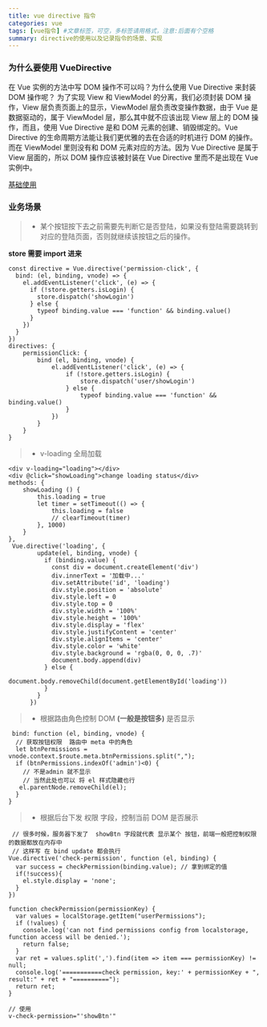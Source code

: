 ```yaml
---
title: vue directive 指令
categories: vue
tags: [vue指令] #文章标签，可空，多标签请用格式，注意:后面有个空格
summary: directive的使用以及记录指令的场景、实现
---
```


### 为什么要使用 VueDirective

在 Vue 实例的方法中写 DOM 操作不可以吗？为什么使用 Vue Directive 来封装 DOM 操作呢？
为了实现 View 和 ViewModel 的分离，我们必须封装 DOM 操作，View 层负责页面上的显示，ViewModel 层负责改变操作数据，由于 Vue 是数据驱动的，属于 ViewModel 层，那么其中就不应该出现 View 层上的 DOM 操作，而且，使用 Vue Directive 是和 DOM 元素的创建、销毁绑定的。Vue Directive 的生命周期方法能让我们更优雅的去在合适的时机进行 DOM 的操作。而在 ViewModel 里则没有和 DOM 元素对应的方法。因为 Vue Directive 是属于 View 层面的，所以 DOM 操作应该被封装在 Vue Directive 里而不是出现在 Vue 实例中。

[基础使用](https://github.com/qiuchunhong/vueProject/blob/master/src/views/directives/index.vue)

### 业务场景

> - 某个按钮按下去之前需要先判断它是否登陆，如果没有登陆需要跳转到对应的登陆页面，否则就继续该按钮之后的操作。

**store 需要 import 进来**

```
const directive = Vue.directive('permission-click', {
  bind: (el, binding, vnode) => {
    el.addEventListener('click', (e) => {
      if (!store.getters.isLogin) {
        store.dispatch('showLogin')
      } else {
        typeof binding.value === 'function' && binding.value()
      }
    })
  }
})
directives: {
    permissionClick: {
        bind (el, binding, vnode) {
            el.addEventListener('click', (e) => {
                if (!store.getters.isLogin) {
                    store.dispatch('user/showLogin')
                } else {
                    typeof binding.value === 'function' && binding.value()
                }
            })
        }
    }
}
```

> - v-loading 全局加载

```
<div v-loading="loading"></div>
<div @click="showLoading">change loading status</div>
methods: {
    showLoading () {
        this.loading = true
        let timer = setTimeout(() => {
            this.loading = false
            // clearTimeout(timer)
        }, 1000)
    }
},
 Vue.directive('loading', {
        update(el, binding, vnode) {
          if (binding.value) {
            const div = document.createElement('div')
            div.innerText = '加载中...'
            div.setAttribute('id', 'loading')
            div.style.position = 'absolute'
            div.style.left = 0
            div.style.top = 0
            div.style.width = '100%'
            div.style.height = '100%'
            div.style.display = 'flex'
            div.style.justifyContent = 'center'
            div.style.alignItems = 'center'
            div.style.color = 'white'
            div.style.background = 'rgba(0, 0, 0, .7)'
            document.body.append(div)
          } else {
            document.body.removeChild(document.getElementById('loading'))
          }
        }
      })
```

> - 根据路由角色控制 DOM **(一般是按钮多)** 是否显示

```
 bind: function (el, binding, vnode) {
  // 获取按钮权限  路由中 meta 中的角色
  let btnPermissions = vnode.context.$route.meta.btnPermissions.split(",");
  if (btnPermissions.indexOf('admin')<0) {
  	// 不是admin 就不显示
  	// 当然此处也可以 将 el 样式隐藏也行
   el.parentNode.removeChild(el);
  }
}
```

> - 根据后台下发 权限 字段，控制当前 DOM 是否展示

```
 // 很多时候，服务器下发了  showBtn 字段就代表 显示某个 按钮，前端一般把控制权限的数据都放在内存中
 // 这样写 在 bind update 都会执行
Vue.directive('check-permission', function (el, binding) {
  var success = checkPermission(binding.value); // 拿到绑定的值
  if(!success){
    el.style.display = 'none';
  }
})

function checkPermission(permissionKey) {
  var values = localStorage.getItem("userPermissions");
  if (!values) {
    console.log('can not find permissions config from localstorage, function access will be denied.');
    return false;
  }
  var ret = values.split(',').find(item => item === permissionKey) != null;
  console.log('===========check permission, key:' + permissionKey + ", result:" + ret + "==========");
  return ret;
}

// 使用
v-check-permission="'showBtn'"
```
